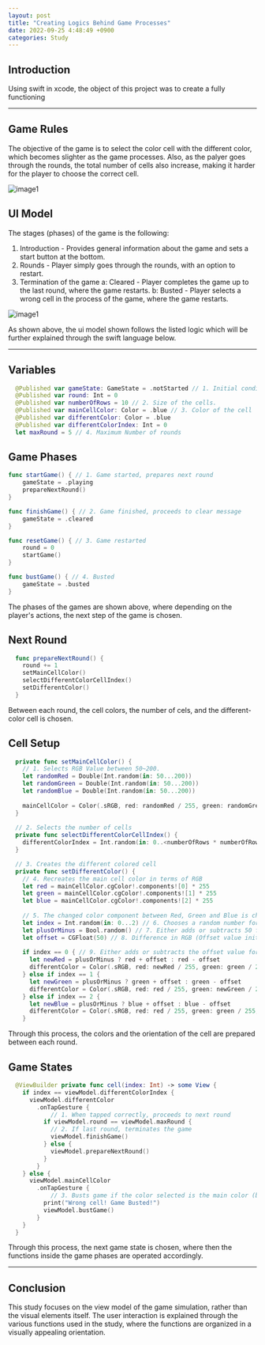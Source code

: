 ```yaml
---
layout: post
title: "Creating Logics Behind Game Processes"
date: 2022-09-25 4:48:49 +0900
categories: Study
---
```


## Introduction

Using swift in xcode, the object of this project was to create a fully functioning 

---

## Game Rules

The objective of the game is to select the color cell with the different color, which becomes slighter as the game processes. Also, as the palyer goes through the rounds, the total number of cells also increase, making it harder for the player to choose the correct cell.

![image1](/devblog/assets/article_images/color_game/cubes.png)

## UI Model

The stages (phases) of the game is the following:

1. Introduction - Provides general information about the game and sets a start button at the bottom.
2. Rounds - Player simply goes through the rounds, with an option to restart.
3. Termination of the game
a: Cleared - Player completes the game up to the last round, where the game restarts.
b: Busted - Player selects a wrong cell in the process of the game, where the game restarts.

![image1](/devblog/assets/article_images/color_game/uimodel.png)

As shown above, the ui model shown follows the listed logic which will be further explained through the swift language below.

---

## Variables

```swift
  @Published var gameState: GameState = .notStarted // 1. Initial condition of the game --> notstarted
  @Published var round: Int = 0
  @Published var numberOfRows = 10 // 2. Size of the cells.
  @Published var mainCellColor: Color = .blue // 3. Color of the cell
  @Published var differentColor: Color = .blue
  @Published var differentColorIndex: Int = 0
  let maxRound = 5 // 4. Maximum Number of rounds
```

## Game Phases

```swift
func startGame() { // 1. Game started, prepares next round
    gameState = .playing
    prepareNextRound()
}

func finishGame() { // 2. Game finished, proceeds to clear message
    gameState = .cleared
}

func resetGame() { // 3. Game restarted
    round = 0
    startGame()
}

func bustGame() { // 4. Busted
    gameState = .busted
}
```

The phases of the games are shown above, where depending on the player's actions, the next step of the game is chosen.

## Next Round

```swift
  func prepareNextRound() {
    round += 1
    setMainCellColor()
    selectDifferentColorCellIndex()
    setDifferentColor()
  }
```

Between each round, the cell colors, the number of cels, and the different-color cell is chosen.

## Cell Setup

```swift
  private func setMainCellColor() {
    // 1. Selects RGB Value between 50~200.
    let randomRed = Double(Int.random(in: 50...200))
    let randomGreen = Double(Int.random(in: 50...200))
    let randomBlue = Double(Int.random(in: 50...200))
    
    mainCellColor = Color(.sRGB, red: randomRed / 255, green: randomGreen / 255, blue: randomBlue / 255, opacity: 1.0)
  }
  
  // 2. Selects the number of cells
  private func selectDifferentColorCellIndex() {
    differentColorIndex = Int.random(in: 0..<numberOfRows * numberOfRows)
  }

  // 3. Creates the different colored cell
  private func setDifferentColor() {
    // 4. Recreates the main cell color in terms of RGB
    let red = mainCellColor.cgColor!.components![0] * 255
    let green = mainCellColor.cgColor!.components![1] * 255
    let blue = mainCellColor.cgColor!.components![2] * 255
    
    // 5. The changed color component between Red, Green and Blue is chosen.
    let index = Int.random(in: 0...2) // 6. Chooses a random number for the RGB change
    let plusOrMinus = Bool.random() // 7. Either adds or subtracts 50 from the RGB value
    let offset = CGFloat(50) // 8. Difference in RGB (Offset value initially set to 50)
    
    if index == 0 { // 9. Either adds or subtracts the offset value for the changed color value
      let newRed = plusOrMinus ? red + offset : red - offset
      differentColor = Color(.sRGB, red: newRed / 255, green: green / 255, blue: blue / 255, opacity: 1.0)
    } else if index == 1 {
      let newGreen = plusOrMinus ? green + offset : green - offset
      differentColor = Color(.sRGB, red: red / 255, green: newGreen / 255, blue: blue / 255, opacity: 1.0)
    } else if index == 2 {
      let newBlue = plusOrMinus ? blue + offset : blue - offset
      differentColor = Color(.sRGB, red: red / 255, green: green / 255, blue: newBlue / 255, opacity: 1.0)
    }
```

Through this process, the colors and the orientation of the cell are prepared between each round.

## Game States

```swift
  @ViewBuilder private func cell(index: Int) -> some View {
    if index == viewModel.differentColorIndex {
      viewModel.differentColor
        .onTapGesture {
            // 1. When tapped correctly, proceeds to next round
          if viewModel.round == viewModel.maxRound {
            // 2. If last round, terminates the game
            viewModel.finishGame()
          } else {
            viewModel.prepareNextRound()
          }
        }
    } else {
      viewModel.mainCellColor
        .onTapGesture {
            // 3. Busts game if the color selected is the main color (but not the altered color)
          print("Wrong cell! Game Busted!")
          viewModel.bustGame()
        }
    }
  }
```

Through this process, the next game state is chosen, where then the functions inside the game phases are operated accordingly.

---

## Conclusion

This study focuses on the view model of the game simulation, rather than the visual elements itself. The user interaction is explained through the various functions used in the study, where the functions are organized in a visually appealing orientation.